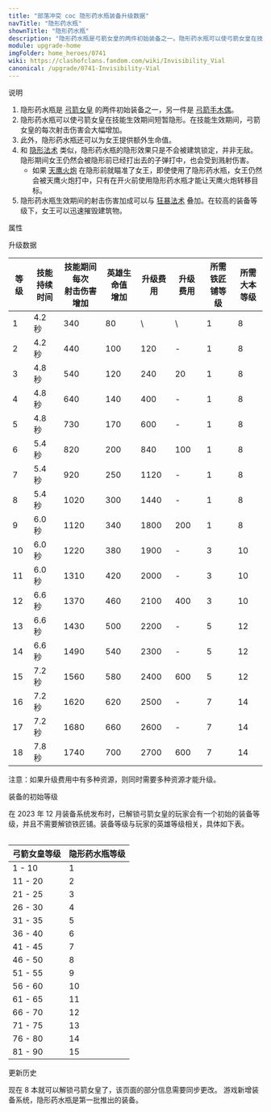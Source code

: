 ```yaml
---
title: "部落冲突 coc 隐形药水瓶装备升级数据"
navTitle: "隐形药水瓶"
shownTitle: "隐形药水瓶"
description: "隐形药水瓶是弓箭女皇的两件初始装备之一。隐形药水瓶可以使弓箭女皇在技能生效期间短暂隐形。在技能生效期间，弓箭女皇的每次射击伤害会大幅增加。此外，隐形药水瓶还可以为女王提供额外生命值。"
module: upgrade-home
imgFolder: home_heroes/0741
wiki: https://clashofclans.fandom.com/wiki/Invisibility_Vial
canonical: /upgrade/0741-Invisibility-Vial
---
```


<UnitInfo :folder="$frontmatter.imgFolder" imgSrc="Invisibility_Vial_info.png" :imgAlt="$frontmatter.navTitle" description="使弓箭女皇隐身并强化其攻击。" />

<SmallTitle>说明</SmallTitle>

1. 隐形药水瓶是 [弓箭女皇](/upgrade/0201-Archer-Queen) 的两件初始装备之一，另一件是 [弓箭手木偶](/upgrade/0740-Archer-Puppet)。
2. 隐形药水瓶可以使弓箭女皇在技能生效期间短暂隐形。在技能生效期间，弓箭女皇的每次射击伤害会大幅增加。
3. 此外，隐形药水瓶还可以为女王提供额外生命值。
4. 和 [隐形法术](/upgrade/0106-Invisibility-Spell) 类似，隐形药水瓶的隐形效果只是不会被建筑锁定，并非无敌。隐形期间女王仍然会被隐形前已经打出去的子弹打中，也会受到溅射伤害。
   - 如果 [天鹰火炮](/upgrade/030b-Eagle-Artillery) 在隐形前就瞄准了女王，即使使用了隐形药水瓶，女王仍然会被天鹰火炮打中，只有在开火前使用隐形药水瓶才能让天鹰火炮转移目标。
5. 隐形药水瓶生效期间的射击伤害加成可以与 [狂暴法术](/upgrade/0102-Rage-Spell) 叠加。在较高的装备等级下，女王可以迅速摧毁建筑物。

<SmallTitle>属性</SmallTitle>

<UnitProperties>
    <UnitProperty pKey="技能类型" pValue="主动技能" />
    <UnitProperty pKey="装备稀有度" pValue="普通" />
    <UnitProperty pKey="解锁要求" pValue="有女王即可" />
</UnitProperties>

<SmallTitle>升级数据</SmallTitle>

<script setup>
const tableExtraInfo = [
    {
        "column": 4,
        "type": "cost",
        "icon": "Shiny_Ore",
        "noGoldPass": true
    },
    {
        "column": 5,
        "type": "cost",
        "icon": "Glowy_Ore",
        "noGoldPass": true
    }
];
</script>

<UnitTable :tableExtraInfo="tableExtraInfo">

| 等级 |技能<br>持续时间|技能期间每次<br>射击伤害增加|英雄生命值<br>增加|升级费用|升级费用|所需<br>铁匠铺等级|所需<br>大本等级|
| ---- |      ---      |           ----           |       ---      |   ---  |  ---  |       ---      |       ---      |
|   1  |     4.2 秒    |            340           |        80      |    \   |   \   |        1       |        8       |
|   2  |     4.2 秒    |            440           |       100      |   120  |   -   |        1       |        8       |
|   3  |     4.8 秒    |            540           |       120      |   240  |   20  |        1       |        8       |
|   4  |     4.8 秒    |            640           |       140      |   400  |   -   |        1       |        8       |
|   5  |     4.8 秒    |            730           |       170      |   600  |   -   |        1       |        8       |
|   6  |     5.4 秒    |            820           |       200      |   840  |  100  |        1       |        8       |
|   7  |     5.4 秒    |            920           |       250      |  1120  |   -   |        1       |        8       |
|   8  |     5.4 秒    |           1020           |       300      |  1440  |   -   |        1       |        8       |
|   9  |     6.0 秒    |           1120           |       340      |  1800  |  200  |        1       |        8       |
|  10  |     6.0 秒    |           1220           |       380      |  1900  |   -   |        3       |       10       |
|  11  |     6.0 秒    |           1310           |       420      |  2000  |   -   |        3       |       10       |
|  12  |     6.6 秒    |           1370           |       460      |  2100  |  400  |        3       |       10       |
|  13  |     6.6 秒    |           1430           |       500      |  2200  |   -   |        5       |       12       |
|  14  |     6.6 秒    |           1490           |       540      |  2300  |   -   |        5       |       12       |
|  15  |     7.2 秒    |           1560           |       580      |  2400  |  600  |        5       |       12       |
|  16  |     7.2 秒    |           1620           |       620      |  2500  |   -   |        7       |       14       |
|  17  |     7.2 秒    |           1680           |       660      |  2600  |   -   |        7       |       14       |
|  18  |     7.8 秒    |           1740           |       700      |  2700  |  600  |        7       |       14       |
</UnitTable>

注意：如果升级费用中有多种资源，则同时需要多种资源才能升级。

<SmallTitle>装备的初始等级</SmallTitle>

在 2023 年 12 月装备系统发布时，已解锁弓箭女皇的玩家会有一个初始的装备等级，并且不需要解锁铁匠铺。装备等级与玩家的英雄等级相关，具体如下表。

<Table maxWidth="25rem">

| 弓箭女皇等级 | 隐形药水瓶等级 |
|     ---     |      ---     |
|    1 - 10   |       1      |
|   11 - 20   |       2      |
|   21 - 25   |       3      |
|   26 - 30   |       4      |
|   31 - 35   |       5      |
|   36 - 40   |       6      |
|   41 - 45   |       7      |
|   46 - 50   |       8      |
|   51 - 55   |       9      |
|   56 - 60   |      10      |
|   61 - 65   |      11      |
|   66 - 70   |      12      |
|   71 - 75   |      13      |
|   76 - 80   |      14      |
|   81 - 90   |      15      |
</Table>

<SmallTitle>更新历史</SmallTitle>

<Timeline>
    <TimelineItem date="2024/11/25">
        <TimelineRow>现在 8 本就可以解锁弓箭女皇了，该页面的部分信息需要同步更改。</TimelineRow>
    </TimelineItem>
    <TimelineItem date="2023/12/12">
        <TimelineRow>游戏新增装备系统，隐形药水瓶是第一批推出的装备。</TimelineRow>
    </TimelineItem>
    <TimelineItem :historyBottom="true" />
</Timeline>